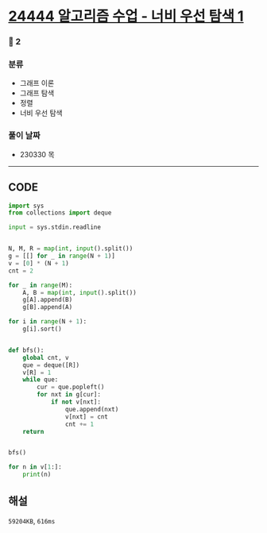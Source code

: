 # [24444 알고리즘 수업 - 너비 우선 탐색 1](https://www.acmicpc.net/problem/24444)

### 🥈 2

### 분류

- 그래프 이론
- 그래프 탐색
- 정렬
- 너비 우선 탐색

### 풀이 날짜

- 230330 목

---

## CODE

```python
import sys
from collections import deque

input = sys.stdin.readline


N, M, R = map(int, input().split())
g = [[] for _ in range(N + 1)]
v = [0] * (N + 1)
cnt = 2

for _ in range(M):
    A, B = map(int, input().split())
    g[A].append(B)
    g[B].append(A)

for i in range(N + 1):
    g[i].sort()


def bfs():
    global cnt, v
    que = deque([R])
    v[R] = 1
    while que:
        cur = que.popleft()
        for nxt in g[cur]:
            if not v[nxt]:
                que.append(nxt)
                v[nxt] = cnt
                cnt += 1
    return


bfs()

for n in v[1:]:
    print(n)

```

## 해설

`59204KB`, `616ms`
